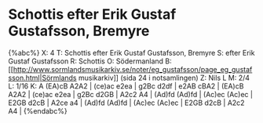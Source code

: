 # Schottis efter Erik Gustaf Gustafsson, Bremyre

{%abc%}
X: 4
T: Schottis efter Erik Gustaf Gustafsson, Bremyre
S: efter Erik Gustaf Gustafsson
R: Schottis
O: Södermanland
B: [[http://www.sormlandsmusikarkiv.se/noter/eg_gustafsson/page_eg_gustafsson.html|Sörmlands musikarkiv]] (sida 24 i notsamlingen)
Z: Nils L
M: 2/4
L: 1/16
K: A
(EA)cB A2A2 | (ce)ac e2ea | g2Bc d2df | e2AB cBA2 |
(EA)cB A2A2 | (ce)ac e2ea | g2Bc d2GB | A2c2 A4 |
(Ad)fd (Ad)fd | (Ac)ec (Ac)ec | E2GB d2cB | A2ce a4 |
(Ad)fd (Ad)fd | (Ac)ec (Ac)ec | E2GB d2cB | A2c2 A4 |
{%endabc%}

